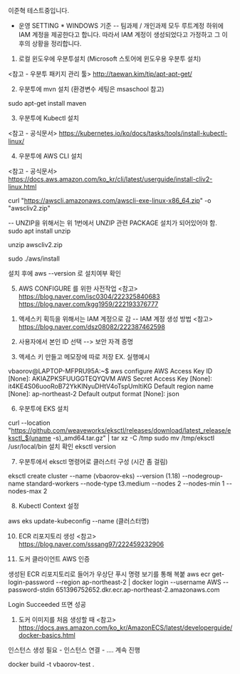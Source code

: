 이준혁 테스트중입니다.

* 운영 SETTING * WINDOWS 기준
-- 팀과제 / 개인과제 모두 루트계정 하위에 IAM 계정을 제공한다고 합니다. 
따라서 IAM 계정이 생성되었다고 가정하고 그 이후의 상황을 정리합니다. 

1. 로컬 윈도우에 우분투설치 (Microsoft 스토어에 윈도우용 우분투 설치) 

<참고 - 우분투 패키지 관리 툴> http://taewan.kim/tip/apt-apt-get/ 

2. 우분투에 mvn 설치 (환경변수 세팅은 msaschool 참고)

sudo apt-get install maven

3. 우분투에 Kubectl 설치

<참고 - 공식문서> https://kubernetes.io/ko/docs/tasks/tools/install-kubectl-linux/ 

4. 우분투에 AWS CLI 설치

<참고 - 공식문서> https://docs.aws.amazon.com/ko_kr/cli/latest/userguide/install-cliv2-linux.html

curl "https://awscli.amazonaws.com/awscli-exe-linux-x86_64.zip" -o "awscliv2.zip"

-- UNZIP을 위해서는 위 1번에서 UNZIP 관련 PACKAGE 설치가 되어있어야 함.
sudo apt install unzip

unzip awscliv2.zip

sudo ./aws/install

설치 후에 aws --version 로 설치여부 확인

5. AWS CONFIGURE 를 위한 사전작업
<참고> https://blog.naver.com/isc0304/222325840683
       https://blog.naver.com/kgg1959/222193376777

1) 액세스키 획득을 위해서는 IAM 계정으로 감
-- IAM 계정 생성 방법 
<참고> https://blog.naver.com/dsz08082/222387462598


2) 사용자에서 본인 ID 선택 --> 보안 자격 증명
3) 액세스 키 만들고 메모장에 따로 저장 
EX. 실행예시

vbaorov@LAPTOP-MFPRU95A:~$ aws configure
AWS Access Key ID [None]: AKIAZPKSFUUGGTEQYQVM
AWS Secret Access Key [None]: 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
Default region name [None]: ap-northeast-2
Default output format [None]: json


6. 우분투에 EKS 설치 

curl --location "https://github.com/weaveworks/eksctl/releases/download/latest_release/eksctl_$(uname -s)_amd64.tar.gz" | tar xz -C /tmp
sudo mv /tmp/eksctl /usr/local/bin
설치 확인
eksctl version

7. 우분투에서 eksctl 명령어로 클러스터 구성 (시간 좀 걸림)

eksctl create cluster --name (vbaorov-eks) --version (1.18) --nodegroup-name standard-workers --node-type t3.medium --nodes 2 --nodes-min 1 --nodes-max 2

8. Kubectl Context 설정

aws eks update-kubeconfig --name (클러스터명)

10. ECR 리포지토리 생성
<참고> https://blog.naver.com/sssang97/222459232906 

11. 도커 클라이언트 AWS 인증

생성된 ECR 리포지토리로 들어가 우상단 푸시 명령 보기를 통해 복붙
aws ecr get-login-password --region ap-northeast-2 | docker login --username AWS --password-stdin 651396752652.dkr.ecr.ap-northeast-2.amazonaws.com

Login Succeeded 뜨면 성공

1) 도커 이미지를 처음 생성할 때
<참고> https://docs.aws.amazon.com/ko_kr/AmazonECS/latest/developerguide/docker-basics.html

인스턴스 생성 필요 - 인스턴스 연결 - .... 계속 진행

docker build -t vbaorov-test .


